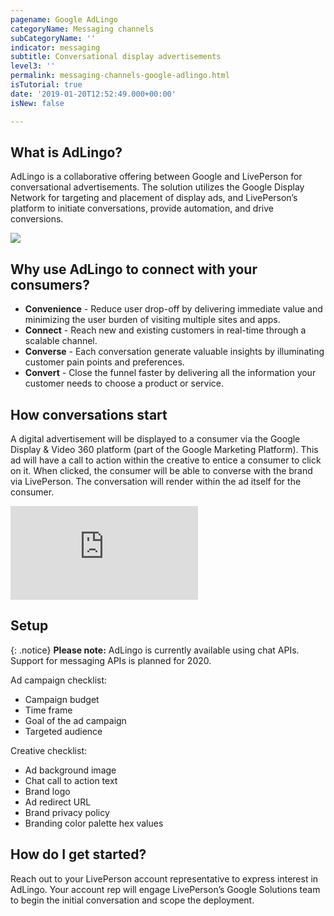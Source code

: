 ```yaml
---
pagename: Google AdLingo
categoryName: Messaging channels
subCategoryName: ''
indicator: messaging
subtitle: Conversational display advertisements
level3: ''
permalink: messaging-channels-google-adlingo.html
isTutorial: true
date: '2019-01-20T12:52:49.000+00:00'
isNew: false

---
```


## What is AdLingo? 

AdLingo is a collaborative offering between Google and LivePerson for conversational advertisements. The solution utilizes the Google Display Network for targeting and placement of display ads, and LivePerson’s platform to initiate conversations, provide automation, and drive conversions.

![](img/google-adlingo-1)

## Why use AdLingo to connect with your consumers? 

* **Convenience** - Reduce user drop-off by delivering immediate value and minimizing the user burden of visiting multiple sites and apps.
* **Connect** - Reach new and existing customers in real-time through a scalable channel.
* **Converse** - Each conversation generate valuable insights by illuminating customer pain points and preferences.
* **Convert** - Close the funnel faster by delivering all the information your customer needs to choose a product or service.

## How conversations start

A digital advertisement will be displayed to a consumer via the Google Display & Video 360 platform (part of the Google Marketing Platform). This ad will have a call to action within the creative to entice a consumer to click on it. When clicked, the consumer will be able to converse with the brand via LivePerson. The conversation will render within the ad itself for the consumer.

<iframe style="max-width: 750px;" src="https://www.youtube.com/watch?v=z3Zj1NgA4_c&feature=youtu.be" frameborder="0" webkitallowfullscreen mozallowfullscreen allowfullscreen></iframe>

## Setup

{: .notice} 
**Please note:** AdLingo is currently available using chat APIs. Support for messaging APIs is planned for 2020.

Ad campaign checklist:
* Campaign budget
* Time frame
* Goal of the ad campaign
* Targeted audience

Creative checklist: 
* Ad background image
* Chat call to action text
* Brand logo
* Ad redirect URL
* Brand privacy policy
* Branding color palette hex values

## How do I get started? 

Reach out to your LivePerson account representative to express interest in AdLingo. Your account rep will engage LivePerson’s Google Solutions team to begin the initial conversation and scope the deployment.
